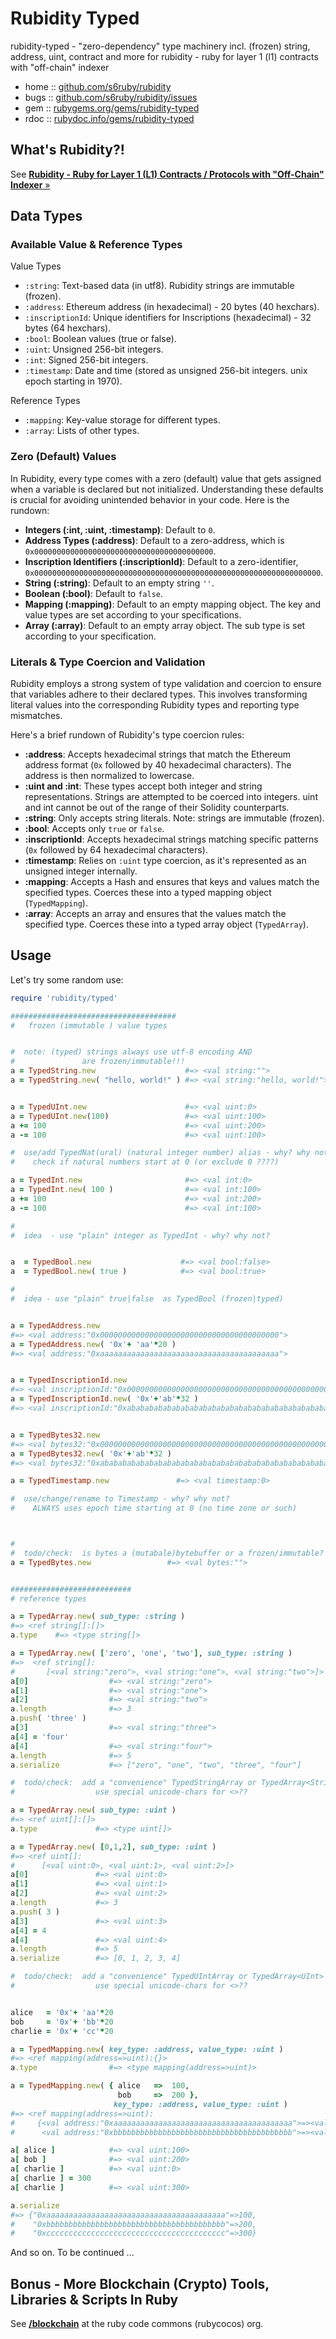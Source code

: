 # Rubidity Typed

rubidity-typed - "zero-dependency" type machinery incl. (frozen) string, address, uint, contract and more for rubidity - ruby for layer 1 (l1) contracts with "off-chain" indexer


* home  :: [github.com/s6ruby/rubidity](https://github.com/s6ruby/rubidity)
* bugs  :: [github.com/s6ruby/rubidity/issues](https://github.com/s6ruby/rubidity/issues)
* gem   :: [rubygems.org/gems/rubidity-typed](https://rubygems.org/gems/rubidity-typed)
* rdoc  :: [rubydoc.info/gems/rubidity-typed](http://rubydoc.info/gems/rubidity-typed)



## What's Rubidity?!

See [**Rubidity - Ruby for Layer 1 (L1) Contracts / Protocols with "Off-Chain" Indexer**  »](https://github.com/s6ruby/rubidity)



## Data Types


### Available Value & Reference Types

Value Types

* `:string`: Text-based data (in utf8). Rubidity strings are immutable (frozen).
* `:address`: Ethereum address (in hexadecimal) - 20 bytes (40 hexchars).
* `:inscriptionId`: Unique identifiers for Inscriptions (hexadecimal) - 32 bytes (64 hexchars).
* `:bool`: Boolean values (true or false).
* `:uint`: Unsigned 256-bit integers.
* `:int`: Signed 256-bit integers.
* `:timestamp`: Date and time (stored as unsigned 256-bit integers. unix epoch starting in 1970).

<!--
* `:dumbContract`: A specific type of contract ID (hexadecimal).
* `:addressOrDumbContract`: Either an Ethereum address or a specific type of contract ID.
-->


Reference Types

* `:mapping`: Key-value storage for different types.
* `:array`: Lists of other types.


### Zero (Default) Values

In Rubidity, every type comes with a zero (default) value 
that gets assigned when a variable is declared but not initialized. 
Understanding these defaults is crucial for avoiding unintended behavior in your code. 
Here is the rundown:

* **Integers (:int, :uint, :timestamp)**: Default to `0`.
* **Address Types (:address)**: Default to a zero-address, which is `0x0000000000000000000000000000000000000000`.
* **Inscription Identifiers (:inscriptionId)**: Default to a zero-identifier, `0x0000000000000000000000000000000000000000000000000000000000000000`.
* **String (:string)**: Default to an empty string `''`.
* **Boolean (:bool)**: Default to `false`.
* **Mapping (:mapping)**: Default to an empty mapping object. The key and value types are set according to your specifications.
* **Array (:array)**: Default to an empty array object. The sub type is set according to your specification.



### Literals & Type Coercion and Validation

Rubidity employs a strong system of type validation and coercion to ensure that variables adhere to their declared types. This involves transforming literal values into the corresponding Rubidity types and reporting type mismatches.

Here's a brief rundown of Rubidity's type coercion rules:

* **:address**: Accepts hexadecimal strings that match the Ethereum address format (`0x` followed by 40 hexadecimal characters). The address is then normalized to lowercase.
* **:uint and :int**: These types accept both integer and string representations. Strings are attempted to be coerced into integers. uint and int cannot be out of the range of their Solidity counterparts.
* **:string**: Only accepts string literals. Note: strings are immutable (frozen).
* **:bool**: Accepts only `true` or `false`.
* **:inscriptionId**: Accepts hexadecimal strings matching specific patterns (`0x` followed by 64 hexadecimal characters).
* **:timestamp**: Relies on `:uint` type coercion, as it's represented as an unsigned integer internally.
* **:mapping**: Accepts a Hash and ensures that keys and values match the specified types. Coerces these into a typed mapping object (`TypedMapping`).
* **:array**: Accepts an array and ensures that the values match the specified type. Coerces these into a typed array object (`TypedArray`).




## Usage


Let's try some random use:




``` ruby
require 'rubidity/typed'

#####################################
#   frozen (immutable ) value types


#  note: (typed) strings always use utf-8 encoding AND
#               are frozen/immutable!!!
a = TypedString.new                    #=> <val string:"">
a = TypedString.new( "hello, world!" ) #=> <val string:"hello, world!">


a = TypedUInt.new                      #=> <val uint:0>
a = TypedUInt.new(100)                 #=> <val uint:100>
a += 100                               #=> <val uint:200>
a -= 100                               #=> <val uint:100>

#  use/add TypedNat(ural) (natural integer number) alias - why? why not?
#    check if natural numbers start at 0 (or exclude 0 ????)

a = TypedInt.new                       #=> <val int:0>
a = TypedInt.new( 100 )                #=> <val int:100>
a += 100                               #=> <val int:200>
a -= 100                               #=> <val int:100>

# 
#  idea  - use "plain" integer as TypedInt - why? why not?


a  = TypedBool.new                    #=> <val bool:false>
a  = TypedBool.new( true )            #=> <val bool:true>

# 
#  idea - use "plain" true|false  as TypedBool (frozen|typed)


a = TypedAddress.new
#=> <val address:"0x0000000000000000000000000000000000000000">
a = TypedAddress.new( '0x'+ 'aa'*20 )
#=> <val address:"0xaaaaaaaaaaaaaaaaaaaaaaaaaaaaaaaaaaaaaaaa">


a = TypedInscriptionId.new
#=> <val inscriptionId:"0x0000000000000000000000000000000000000000000000000000000000000000">
a = TypedInscriptionId.new( '0x'+'ab'*32 )
#=> <val inscriptionId:"0xabababababababababababababababababababababababababababababababab">


a = TypedBytes32.new
#=> <val bytes32:"0x0000000000000000000000000000000000000000000000000000000000000000">
a = TypedBytes32.new( '0x'+'ab'*32 )
#=> <val bytes32:"0xabababababababababababababababababababababababababababababababab">

a = TypedTimestamp.new               #=> <val timestamp:0>

#  use/change/rename to Timestamp - why? why not?
#    ALWAYS uses epoch time starting at 0 (no time zone or such)



#
#  todo/check:  is bytes a (mutabale)bytebuffer or a frozen/immutable?
a = TypedBytes.new                 #=> <val bytes:""> 


###########################
# reference types

a = TypedArray.new( sub_type: :string )
#=> <ref string[]:[]>
a.type    #=> <type string[]>

a = TypedArray.new( ['zero', 'one', 'two'], sub_type: :string )
#=>  <ref string[]:
#       [<val string:"zero">, <val string:"one">, <val string:"two">]>
a[0]                  #=> <val string:"zero">
a[1]                  #=> <val string:"one">
a[2]                  #=> <val string:"two"> 
a.length              #=> 3
a.push( 'three' )
a[3]                  #=> <val string:"three">
a[4] = 'four'
a[4]                  #=> <val string:"four">
a.length              #=> 5
a.serialize           #=> ["zero", "one", "two", "three", "four"]

#  todo/check:  add a "convenience" TypedStringArray or TypedArray<String>
#                  use special unicode-chars for <>??

a = TypedArray.new( sub_type: :uint )
#=> <ref uint[]:[]>
a.type             #=> <type uint[]>

a = TypedArray.new( [0,1,2], sub_type: :uint )
#=> <ref uint[]:
#      [<val uint:0>, <val uint:1>, <val uint:2>]> 
a[0]               #=> <val uint:0>
a[1]               #=> <val uint:1>
a[2]               #=> <val uint:2>
a.length           #=> 3
a.push( 3 )
a[3]               #=> <val uint:3>
a[4] = 4
a[4]               #=> <val uint:4>
a.length           #=> 5
a.serialize        #=> [0, 1, 2, 3, 4]

#  todo/check:  add a "convenience" TypedUIntArray or TypedArray<UInt>
#                  use special unicode-chars for <>??


alice   = '0x'+ 'aa'*20
bob     = '0x'+ 'bb'*20
charlie = '0x'+ 'cc'*20

a = TypedMapping.new( key_type: :address, value_type: :uint )
#=> <ref mapping(address=>uint):{}>
a.type                #=> <type mapping(address=>uint)>

a = TypedMapping.new( { alice   =>  100,
                        bob     =>  200 },
                       key_type: :address, value_type: :uint )
#=> <ref mapping(address=>uint):
#     {<val address:"0xaaaaaaaaaaaaaaaaaaaaaaaaaaaaaaaaaaaaaaaa">=><val uint:100>, 
#      <val address:"0xbbbbbbbbbbbbbbbbbbbbbbbbbbbbbbbbbbbbbbbb">=><val uint:200>}>

a[ alice ]            #=> <val uint:100>
a[ bob ]              #=> <val uint:200> 
a[ charlie ]          #=> <val uint:0>
a[ charlie ] = 300
a[ charlie ]          #=> <val uint:300>

a.serialize
#=> {"0xaaaaaaaaaaaaaaaaaaaaaaaaaaaaaaaaaaaaaaaa"=>100,
#    "0xbbbbbbbbbbbbbbbbbbbbbbbbbbbbbbbbbbbbbbbb"=>200,
#    "0xcccccccccccccccccccccccccccccccccccccccc"=>300}

```



And so on.  To be continued ...





## Bonus - More Blockchain (Crypto) Tools, Libraries & Scripts In Ruby

See [**/blockchain**](https://github.com/rubycocos/blockchain) 
at the ruby code commons (rubycocos) org.

